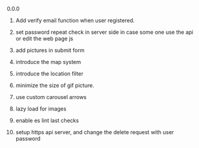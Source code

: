0.0.0

1. Add verify email function when user registered.

2. set password repeat check in server side in case some one use the api or edit the web page js

3. add pictures in submit form

4. introduce the map system

5. introduce the location filter

6. minimize the size of gif picture.

7. use custom carousel arrows

8. lazy load for images

9. enable es lint last checks

10. setup https api server, and change the delete request with user password

